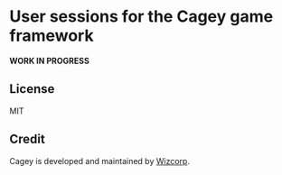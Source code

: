 # User sessions for the Cagey game framework

**WORK IN PROGRESS**



## License

MIT

## Credit

Cagey is developed and maintained by [Wizcorp](https://wizcorp.jp/).
